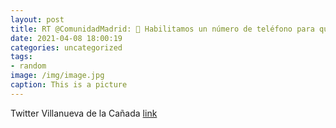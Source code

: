 ```yaml
---
layout: post
title: RT @ComunidadMadrid: 🔴 Habilitamos un número de teléfono para que los ciudadanos identifiquen su cita de vacunación contra el CO...
date: 2021-04-08 18:00:19
categories: uncategorized
tags:
- random
image: /img/image.jpg
caption: This is a picture
---
```

Twitter Villanueva de la Cañada [link](https://twitter.com/AytoVDLCanada/status/1380115180940562432)

